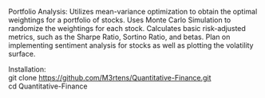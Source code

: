 Portfolio Analysis:
Utilizes mean-variance optimization to obtain the optimal weightings for a portfolio of stocks. 
Uses Monte Carlo Simulation to randomize the weightings for each stock. Calculates basic risk-adjusted metrics, such as the Sharpe Ratio, Sortino Ratio, and betas.
Plan on implementing sentiment analysis for stocks as well as plotting the volatility surface. 


  
Installation:  
git clone https://github.com/M3rtens/Quantitative-Finance.git  
cd Quantitative-Finance
